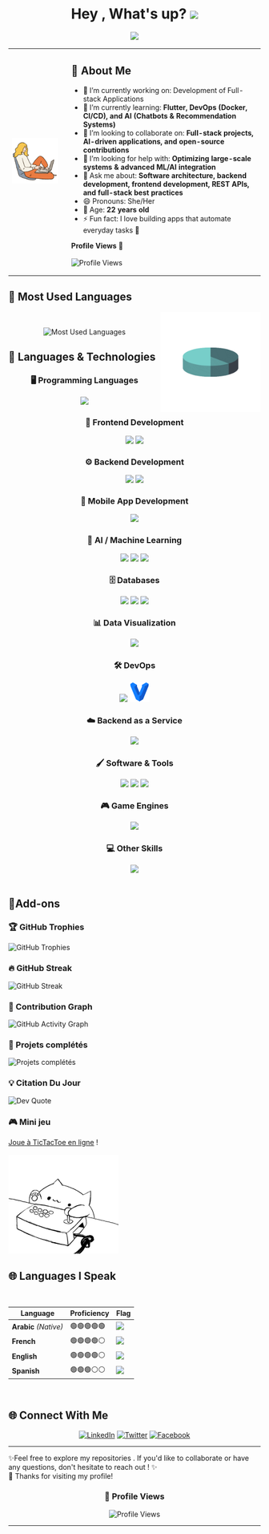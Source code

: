 <h1 align="center"><b>Hey , What's up? </b><img src="https://media.giphy.com/media/hvRJCLFzcasrR4ia7z/giphy.gif" width="35"></h1>
<p align="center">
  <a href="https://github.com/DenverCoder1/readme-typing-svg"><img src="https://readme-typing-svg.herokuapp.com?font=Time+New+Roman&color=cyan&size=25&center=true&vCenter=true&width=600&height=100&lines=It's+Amira+Ajroud..&hearts;++;Software-Engineering-Student;Love+to+learn.."></a>
</p>

<table>
  <tr>
    <td>
      <!-- GIF animé du profil -->
      <img src="profile.gif" width="300" alt="Profile GIF">
    </td>
    <td style="padding-left: 20px; vertical-align: top;">
      <h2>🌱 About Me</h2>
      <ul>
        <li>🔭 I’m currently working on: Development of Full-stack Applications</li>
        <li>🌱 I’m currently learning: <strong>Flutter, DevOps (Docker, CI/CD), and AI (Chatbots & Recommendation Systems)</strong></li>
        <li>👯 I’m looking to collaborate on: <strong>Full-stack projects, AI-driven applications, and open-source contributions</strong></li>
        <li>🤔 I’m looking for help with: <strong>Optimizing large-scale systems & advanced ML/AI integration</strong></li>
        <li>💬 Ask me about: <strong>Software architecture, backend development, frontend development, REST APIs, and full-stack best practices</strong></li>
        <li>😄 Pronouns: She/Her</li>
        <li>🎂 Age: <strong>22 years old</strong></li>
        <li>⚡ Fun fact: I love building apps that automate everyday tasks 🚀</li>
      </ul>

**Profile Views** 👀  
<br>![Profile Views](https://komarev.com/ghpvc/?username=htF-YA&label=Profile%20views&color=0e75b6&style=flat)
    </td>
  </tr>
</table> 

## 📌 Most Used Languages  

<img align="right" width=200px height=200px alt="side_sticker" src="giphy.gif" />

<div align="center"><br>

![Most Used Languages](https://github-readme-stats.vercel.app/api/top-langs/?username=htF-YA&layout=compact&theme=radical&hide_border=true)

</div>


## 🚀 Languages & Technologies 

<div align="center">

### 🖥️ Programming Languages  
<img src="https://skillicons.dev/icons?i=c,cpp,cs,java,js,ts,php,python" />

### 🎨 Frontend Development  
<img src="https://skillicons.dev/icons?i=qt,angular,css,html,bootstrap" />  
<img src="https://img.shields.io/badge/AngularJS-E23237?style=for-the-badge&logo=angularjs&logoColor=white" />

### ⚙️ Backend Development  
<img src="https://skillicons.dev/icons?i=spring,graphql" />  
<img src="https://img.shields.io/badge/Hadoop-FFCC00?style=for-the-badge&logo=apachehadoop&logoColor=black" />

### 📱 Mobile App Development  
<img src="https://skillicons.dev/icons?i=androidstudio,flutter,dart" />

### 🤖 AI / Machine Learning  
<img src="https://img.shields.io/badge/Pandas-150458?style=for-the-badge&logo=pandas&logoColor=white" />  
<img src="https://img.shields.io/badge/Scikit--Learn-F7931E?style=for-the-badge&logo=scikitlearn&logoColor=white" />  
<img src="https://img.shields.io/badge/TensorFlow-FF6F00?style=for-the-badge&logo=tensorflow&logoColor=white" />

### 🗄️ Databases  
<img src="https://skillicons.dev/icons?i=mongodb,mysql,postgresql" />  
<img src="https://img.shields.io/badge/Hive-FDEE21?style=for-the-badge&logo=apachehive&logoColor=black" />  
<img src="https://img.shields.io/badge/Oracle-F80000?style=for-the-badge&logo=oracle&logoColor=white" />

### 📊 Data Visualization  
<img src="https://img.shields.io/badge/Chart.js-F5788D?style=for-the-badge&logo=chartdotjs&logoColor=white" />

### 🛠️ DevOps  
<img src="https://skillicons.dev/icons?i=docker,jenkins,bash,kubernetes" />  
<img src="https://raw.githubusercontent.com/devicons/devicon/master/icons/vagrant/vagrant-original.svg" width="40" title="Vagrant" />

### ☁️ Backend as a Service  
<img src="https://img.shields.io/badge/.NET-512BD4?style=for-the-badge&logo=dotnet&logoColor=white" />

### 🖌️ Software & Tools  
<img src="https://skillicons.dev/icons?i=figma,postman" />  
<img src="https://img.shields.io/badge/Adobe%20Illustrator-FF9A00?style=for-the-badge&logo=adobeillustrator&logoColor=white" />  
<img src="https://img.shields.io/badge/Adobe%20Photoshop-31A8FF?style=for-the-badge&logo=adobephotoshop&logoColor=white" />

### 🎮 Game Engines  
<img src="https://img.shields.io/badge/Unity-000000?style=for-the-badge&logo=unity&logoColor=white" />

### 💻 Other Skills  
<img src="https://skillicons.dev/icons?i=linux,arduino,git" />

</div>

<br>

## 🌟Add-ons

### 🏆 GitHub Trophies
![GitHub Trophies](https://github-profile-trophy.vercel.app/?username=htF-YA&theme=onedark&column=7&margin-w=15&margin-h=15)


### 🔥 GitHub Streak
![GitHub Streak](https://github-readme-streak-stats.herokuapp.com/?user=htF-YA&theme=radical)


### 🌱 Contribution Graph  
![GitHub Activity Graph](https://github-readme-activity-graph.vercel.app/graph?username=htF-YA&theme=radical&hide_border=true)  

</div>

### 🚀 Projets complétés 
![Projets complétés](https://img.shields.io/badge/Projets%20complétés-5-blue)

### 💡 Citation Du Jour
![Dev Quote](https://quotes-github-readme.vercel.app/api?type=dev)

### 🎮 Mini jeu 
[Joue à TicTacToe en ligne](https://replit.com/@htF-YA/TicTacToe) !<br><br>
![TicTacToe](player.gif)

## 🌐 Languages I Speak
<div align="center"> <br>

| Language     | Proficiency | Flag |
|--------------|-------------|------|
| **Arabic** *(Native)*   | 🟢🟢🟢🟢🟢 | <img src="https://flagcdn.com/w20/sa.png" width="30"/> |
| **French**   | 🟢🟢🟢🟢⚪ | <img src="https://flagcdn.com/w20/fr.png" width="30"/> |
| **English**  | 🟢🟢🟢🟢⚪ | <img src="https://flagcdn.com/w20/gb.png" width="30"/> |
| **Spanish**  | 🟢🟢🟢⚪⚪ | <img src="https://flagcdn.com/w20/es.png" width="30"/> |
<br>
</div>

## 🌐 Connect With Me  

<div align="center">

[![LinkedIn](https://img.shields.io/badge/LinkedIn-0A66C2?style=for-the-badge&logo=linkedin&logoColor=white)](https://www.linkedin.com/in/www.linkedin.com/in/amira-ajroud-1ab927274)
[![Twitter](https://img.shields.io/badge/Twitter-1DA1F2?style=for-the-badge&logo=twitter&logoColor=white)](https://x.com/AjroudAmira4159)
[![Facebook](https://img.shields.io/badge/Facebook-1DA1F2?style=for-the-badge&logo=facebook&logoColor=white)](https://www.facebook.com/profile.php?id=100083431976431)

</div>

---

✨Feel free to explore my repositories . If you'd like to collaborate or have any questions, don't hesitate to reach out ! ✨<br>
👋 Thanks for visiting my profile!  
<div align="center">
  
### 👀 Profile Views
![Profile Views](https://komarev.com/ghpvc/?username=htF-YA&label=Profile%20views&color=0e75b6&style=flat)

</div>

---



  
